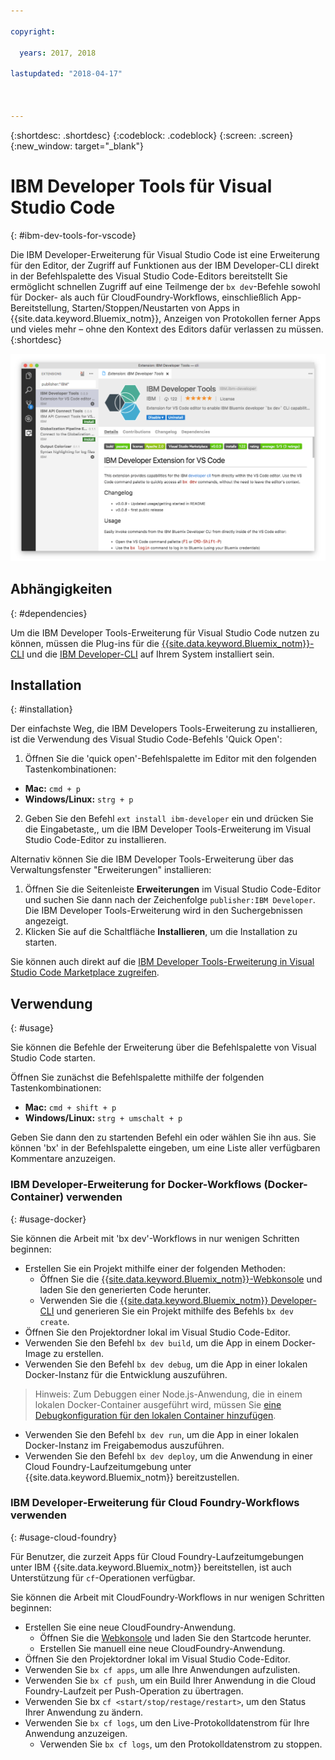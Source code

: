 ```yaml
---

copyright:

  years: 2017, 2018

lastupdated: "2018-04-17"



---
```


{:shortdesc: .shortdesc}
{:codeblock: .codeblock}
{:screen: .screen}
{:new_window: target="_blank"}

# IBM Developer Tools für Visual Studio Code
{: #ibm-dev-tools-for-vscode}

Die IBM Developer-Erweiterung für Visual Studio Code ist eine Erweiterung für den Editor, der Zugriff auf Funktionen aus der IBM Developer-CLI direkt in der Befehlspalette des Visual Studio Code-Editors bereitstellt  Sie ermöglicht schnellen Zugriff auf eine Teilmenge der `bx dev`-Befehle sowohl für Docker- als auch für CloudFoundry-Workflows, einschließlich App-Bereitstellung, Starten/Stoppen/Neustarten von Apps in {{site.data.keyword.Bluemix_notm}}, Anzeigen von Protokollen ferner Apps und vieles mehr – ohne den Kontext des Editors dafür verlassen zu müssen.
{:shortdesc}

![Screenshot der IBM Developer-Downloadanzeige für Erweiterungen](vscode.png "Downloadanzeige für Erweiterungen in Visual Studio Code")

## Abhängigkeiten
{: #dependencies}

Um die IBM Developer Tools-Erweiterung für Visual Studio Code nutzen zu können, müssen die Plug-ins für die [{{site.data.keyword.Bluemix_notm}}-CLI](https://plugins.ng.bluemix.net/ui/home.html) und die [IBM Developer-CLI](index.html) auf Ihrem System installiert sein.

## Installation
{: #installation}

Der einfachste Weg, die IBM Developers Tools-Erweiterung zu installieren, ist die Verwendung des Visual Studio Code-Befehls 'Quick Open':

1. Öffnen Sie die 'quick open'-Befehlspalette im Editor mit den folgenden Tastenkombinationen:

  * **Mac:** `cmd + p`
  * **Windows/Linux:** `strg + p`

2. Geben Sie den Befehl `ext install ibm-developer` ein und drücken Sie die Eingabetaste,, um die IBM Developer Tools-Erweiterung im Visual Studio Code-Editor zu installieren.

Alternativ können Sie die IBM Developer Tools-Erweiterung über das Verwaltungsfenster "Erweiterungen" installieren:

1. Öffnen Sie die Seitenleiste **Erweiterungen** im Visual Studio Code-Editor und suchen Sie dann nach der Zeichenfolge `publisher:IBM Developer`.  Die IBM Developer Tools-Erweiterung wird in den Suchergebnissen angezeigt.  
2. Klicken Sie auf die Schaltfläche **Installieren**, um die Installation zu starten.

Sie können auch direkt auf die [IBM Developer Tools-Erweiterung in Visual Studio Code Marketplace zugreifen](https://marketplace.visualstudio.com/items?itemName=IBM.ibm-developer).

## Verwendung
{: #usage}

Sie können die Befehle der Erweiterung über die Befehlspalette von Visual Studio Code starten.

Öffnen Sie zunächst die Befehlspalette mithilfe der folgenden Tastenkombinationen:

* **Mac:** `cmd + shift + p`
* **Windows/Linux:** `strg + umschalt + p`

Geben Sie dann den zu startenden Befehl ein oder wählen Sie ihn aus. Sie können 'bx' in der Befehlspalette eingeben, um eine Liste aller verfügbaren Kommentare anzuzeigen.

### IBM Developer-Erweiterung for Docker-Workflows (Docker-Container) verwenden
{: #usage-docker}

Sie können die Arbeit mit 'bx dev'-Workflows in nur wenigen Schritten beginnen:
* Erstellen Sie ein Projekt mithilfe einer der folgenden Methoden:
  * Öffnen Sie die [{{site.data.keyword.Bluemix_notm}}-Webkonsole](https://console.ng.bluemix.net/developer/getting-started/) und laden Sie den generierten Code herunter.
  * Verwenden Sie die [{{site.data.keyword.Bluemix_notm}} Developer-CLI](index.html) und generieren Sie ein Projekt mithilfe des Befehls `bx dev create`.
* Öffnen Sie den Projektordner lokal im Visual Studio Code-Editor.
* Verwenden Sie den Befehl `bx dev build`, um die App in einem Docker-Image zu erstellen.
* Verwenden Sie den Befehl `bx dev debug`, um die App in einer lokalen Docker-Instanz für die Entwicklung auszuführen.
> Hinweis: Zum Debuggen einer Node.js-Anwendung, die in einem lokalen Docker-Container ausgeführt wird, müssen Sie [eine Debugkonfiguration für den lokalen Container hinzufügen](https://github.com/IBM-Bluemix/ibm-developer-extension-vscode#debugging-nodejs-apps-within-the-local-docker-container).
* Verwenden Sie den Befehl `bx dev run`, um die App in einer lokalen Docker-Instanz im Freigabemodus auszuführen.
* Verwenden Sie den Befehl `bx dev deploy`, um die Anwendung in einer Cloud Foundry-Laufzeitumgebung unter {{site.data.keyword.Bluemix_notm}} bereitzustellen. 

### IBM Developer-Erweiterung für Cloud Foundry-Workflows verwenden
{: #usage-cloud-foundry}

Für Benutzer, die zurzeit Apps für Cloud Foundry-Laufzeitumgebungen unter IBM {{site.data.keyword.Bluemix_notm}} bereitstellen, ist auch Unterstützung für `cf`-Operationen verfügbar.

Sie können die Arbeit mit CloudFoundry-Workflows in nur wenigen Schritten beginnen:
* Erstellen Sie eine neue CloudFoundry-Anwendung.
  * Öffnen Sie die [Webkonsole](https://console.ng.bluemix.net/dashboard/cf-apps) und laden Sie den Startcode herunter.
  * Erstellen Sie manuell eine neue CloudFoundry-Anwendung.
* Öffnen Sie den Projektordner lokal im Visual Studio Code-Editor.
* Verwenden Sie `bx cf apps`, um alle Ihre Anwendungen aufzulisten.
* Verwenden Sie `bx cf push`, um ein Build Ihrer Anwendung in die Cloud Foundry-Laufzeit per Push-Operation zu übertragen.
* Verwenden Sie bx `cf <start/stop/restage/restart>`, um den Status Ihrer Anwendung zu ändern.
* Verwenden Sie `bx cf logs`, um den Live-Protokolldatenstrom für Ihre Anwendung anzuzeigen.
  * Verwenden Sie `bx cf logs`, um den Protokolldatenstrom zu stoppen.
